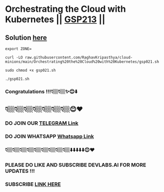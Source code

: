 # Orchestrating the Cloud with Kubernetes || [GSP213](https://www.cloudskillsboost.google/focuses/557?parent=catalog) ||

## Solution [here]()

```
export ZONE=
```
```
curl -LO raw.githubusercontent.com/RaghavKripasthya/cloud-minions/main/Orchestrating%20the%20Cloud%20with%20Kubernetes/gsp021.sh

sudo chmod +x gsp021.sh

./gsp021.sh
```

### Congratulations  !!!👇🏼👇🏼✨😊⬇️
## 👇🏼👇🏼👇🏼👇🏼👇🏼👇🏼👇🏼😊❤️
### DO JOIN OUR [TELEGRAM Link](https://t.me/+VsYwuNuMI9NiNzM9) 
### DO JOIN WHATSAPP [Whatsapp Link](https://chat.whatsapp.com/BeGG0HXiM469i3WFMgm4qs)
### 👇🏼👇🏼👇🏼👇🏼👇🏼👇🏼👇🏼👇🏼👇🏼⬇️⬇️⬇️⬇️⬇️😊❤️
### PLEASE DO LIKE AND SUBSCRIBE DEVLABS.AI FOR MORE UPDATES !!!
### SUBSCRIBE [LINK HERE](https://www.youtube.com/channel/UCVFPYmP2CZvVmICxw7YHT8A)
